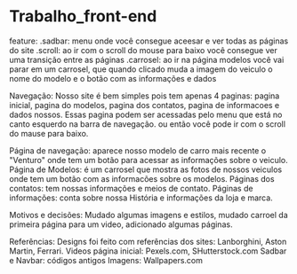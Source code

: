 # Trabalho_front-end

feature: 
  .sadbar: menu onde você consegue aceesar e ver todas as páginas do site 
  .scroll: ao ir com o scroll do mouse para baixo você consegue ver uma transição entre as páginas 
  .carrosel: ao ir na página modelos você vai parar em um carrosel, que quando clicado muda a imagem do veiculo o nome do modelo e o botão com as informações e dados 
  
Navegação:
  Nosso site é bem simples pois tem apenas 4 paginas: pagina inicial, pagina do modelos, pagina dos contatos, pagina de informacoes e dados nossos. Essas pagina podem ser acessadas pelo menu que está no canto esquerdo na barra de navegação. ou então você pode ir com o scroll do mause para baixo.

  Página de navegação: aparece nosso modelo de carro mais recente o "Venturo" onde tem um botão para acessar as informações sobre o veiculo.
  Página de Modelos: é um carrosel que mostra as fotos de nossos veiculos onde tem um botão com as informacões sobre os modelos.
  Páginas dos contatos: tem nossas informações e meios de contato.
  Páginas de informações: conta sobre nossa História e informações da loja e marca.

Motivos e decisões:
  Mudado algumas imagens e estilos, mudado carroel da primeira página para um video, adicionado algumas páginas.

 Referências:
  Designs foi feito com referências dos sites: Lanborghini, Aston Martin, Ferrari.
  Videos página inicial: Pexels.com, SHutterstock.com
  Sadbar e Navbar: códigos antigos 
  Imagens: Wallpapers.com
  
  
  
